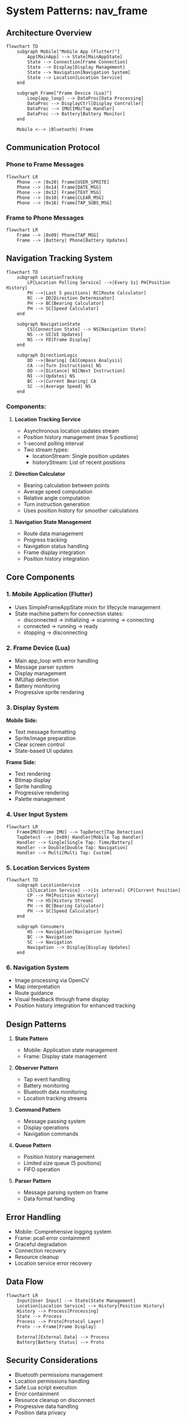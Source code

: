 # System Patterns: nav_frame

## Architecture Overview

```mermaid
flowchart TD
    subgraph Mobile["Mobile App (Flutter)"]
        App[MainApp] --> State[MainAppState]
        State --> Connection[Frame Connection]
        State --> Display[Display Management]
        State --> Navigation[Navigation System]
        State --> Location[Location Service]
    end

    subgraph Frame["Frame Device (Lua)"]
        Loop[app_loop] --> DataProc[Data Processing]
        DataProc --> DisplayCtrl[Display Controller]
        DataProc --> IMU[IMU/Tap Handler]
        DataProc --> Battery[Battery Monitor]
    end

    Mobile <--> |Bluetooth| Frame
```

## Communication Protocol

### Phone to Frame Messages
```mermaid
flowchart LR
    Phone --> |0x20| Frame[USER_SPRITE]
    Phone --> |0x14| Frame[DATE_MSG]
    Phone --> |0x12| Frame[TEXT_MSG]
    Phone --> |0x10| Frame[CLEAR_MSG]
    Phone --> |0x16| Frame[TAP_SUBS_MSG]
```

### Frame to Phone Messages
```mermaid
flowchart LR
    Frame --> |0x09| Phone[TAP_MSG]
    Frame --> |Battery| Phone[Battery Updates]
```

## Navigation Tracking System

```mermaid
flowchart TD
    subgraph LocationTracking
        LP[Location Polling Service] -->|Every 1s| PH[Position History]
        PH -->|Last 5 positions| RC[Route Calculator]
        RC --> DD[Direction Determinator]
        PH --> BC[Bearing Calculator]
        PH --> SC[Speed Calculator]
    end

    subgraph NavigationState
        CS[Connection State] --> NS[Navigation State]
        NS --> UI[UI Updates]
        NS --> FD[Frame Display]
    end

    subgraph DirectionLogic
        DD -->|Bearing| CA[Compass Analysis]
        CA -->|Turn Instructions| NS
        DD -->|Distance| NI[Next Instruction]
        NI -->|Updates| NS
        BC -->|Current Bearing| CA
        SC -->|Average Speed| NS
    end
```

### Components:
1. **Location Tracking Service**
   - Asynchronous location updates stream
   - Position history management (max 5 positions)
   - 1-second polling interval
   - Two stream types:
     * locationStream: Single position updates
     * historyStream: List of recent positions

2. **Direction Calculator**
   - Bearing calculation between points
   - Average speed computation
   - Relative angle computation
   - Turn instruction generation
   - Uses position history for smoother calculations

3. **Navigation State Management**
   - Route data management
   - Progress tracking
   - Navigation status handling
   - Frame display integration
   - Position history integration

## Core Components

### 1. Mobile Application (Flutter)
- Uses SimpleFrameAppState mixin for lifecycle management
- State machine pattern for connection states:
  - disconnected → initializing → scanning → connecting
  - connected → running → ready
  - stopping → disconnecting

### 2. Frame Device (Lua)
- Main app_loop with error handling
- Message parser system
- Display management
- IMU/tap detection
- Battery monitoring
- Progressive sprite rendering

### 3. Display System
**Mobile Side:**
- Text message formatting
- Sprite/image preparation
- Clear screen control
- State-based UI updates

**Frame Side:**
- Text rendering
- Bitmap display
- Sprite handling
- Progressive rendering
- Palette management

### 4. User Input System
```mermaid
flowchart LR
    FrameIMU[Frame IMU] --> TapDetect[Tap Detection]
    TapDetect --> |0x09| Handler[Mobile Tap Handler]
    Handler --> Single[Single Tap: Time/Battery]
    Handler --> Double[Double Tap: Navigation]
    Handler --> Multi[Multi Tap: Custom]
```

### 5. Location Services System
```mermaid
flowchart TD
    subgraph LocationService
        LS[Location Service] -->|1s interval| CP[Current Position]
        CP --> PH[Position History]
        PH --> HS[History Stream]
        PH --> BC[Bearing Calculator]
        PH --> SC[Speed Calculator]
    end

    subgraph Consumers
        HS --> Navigation[Navigation System]
        BC --> Navigation
        SC --> Navigation
        Navigation --> Display[Display Updates]
    end
```

### 6. Navigation System
- Image processing via OpenCV
- Map interpretation
- Route guidance
- Visual feedback through frame display
- Position history integration for enhanced tracking

## Design Patterns

1. **State Pattern**
   - Mobile: Application state management
   - Frame: Display state management

2. **Observer Pattern**
   - Tap event handling
   - Battery monitoring
   - Bluetooth data monitoring
   - Location tracking streams

3. **Command Pattern**
   - Message passing system
   - Display operations
   - Navigation commands

4. **Queue Pattern**
   - Position history management
   - Limited size queue (5 positions)
   - FIFO operation

5. **Parser Pattern**
   - Message parsing system on frame
   - Data format handling

## Error Handling
- Mobile: Comprehensive logging system
- Frame: pcall error containment
- Graceful degradation
- Connection recovery
- Resource cleanup
- Location service error recovery

## Data Flow
```mermaid
flowchart LR
    Input[User Input] --> State[State Management]
    Location[Location Service] --> History[Position History]
    History --> Process[Processing]
    State --> Process
    Process --> Proto[Protocol Layer]
    Proto --> Frame[Frame Display]
    
    External[External Data] --> Process
    Battery[Battery Status] --> Proto
```

## Security Considerations
- Bluetooth permissions management
- Location permissions handling
- Safe Lua script execution
- Error containment
- Resource cleanup on disconnect
- Progressive data handling
- Position data privacy
